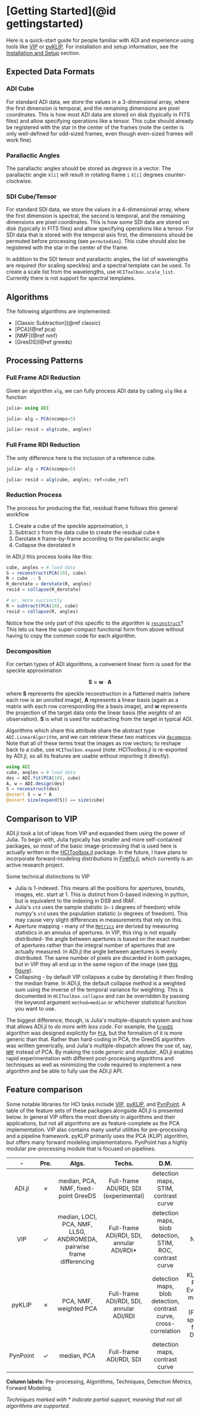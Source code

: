 # [Getting Started](@id gettingstarted)

Here is a quick-start guide for people familiar with ADI and experience using tools like [VIP](https://github.com/vortex-exoplanet/VIP) or [pyKLIP](https://pyklip.readthedocs.io/en/latest/). For installation and setup information, see the [Installation and Setup](@ref) section.

## Expected Data Formats

### ADI Cube

For standard ADI data, we store the values in a 3-dimensional array, where the first dimension is temporal, and the remaining dimensions are pixel coordinates. This is how most ADI data are stored on disk (typically in FITS files) and allow specifying operations like a tensor. This cube should already be registered with the star in the center of the frames (note the center is only well-defined for odd-sized frames, even though even-sized frames will work fine).

### Parallactic Angles

The parallactic angles should be stored as *degrees* in a vector. The parallactic angle `X[i]` will result in rotating frame `i` `X[i]` degrees counter-clockwise.

### SDI Cube/Tensor

For standard SDI data, we store the values in a 4-dimensional array, where the first dimension is spectral, the second is temporal, and the remaining dimensions are pixel coordinates. This is how *some* SDI data are stored on disk (typically in FITS files) and allow specifying operations like a tensor. For SDI data that is stored with the temporal axis first, the dimensions should be permuted before processing (see `permutedims`). This cube should also be registered with the star in the center of the frame.

In addition to the SDI tensor and parallactic angles, the list of wavelengths are required (for scaling speckles) and a spectral template can be used. To create a scale list from the wavelengths, use `HCIToolbox.scale_list`. Currently there is not support for spectral templates.

## Algorithms

The following algorithms are implemented:
* [Classic Subtraction](@ref classic)
* [PCA](@ref pca)
* [NMF](@ref nmf)
* [GreeDS](@ref greeds)

## Processing Patterns

### Full Frame ADI Reduction

Given an algorithm `alg`, we can fully process ADI data by calling `alg` like a function

```julia
julia> using ADI

julia> alg = PCA(ncomps=5)

julia> resid = alg(cube, angles)
```

### Full Frame RDI Reduction

The only difference here is the inclusion of a reference cube.

```julia
julia> alg = PCA(ncomps=5)

julia> resid = alg(cube, angles; ref=cube_ref)
```

### Reduction Process

The process for producing the flat, residual frame follows this general workflow

1. Create a cube of the speckle approximation, `S`
2. Subtract `S` from the data cube to create the residual cube `R`
3. Derotate `R` frame-by-frame according to the parallactic angle
4. Collapse the derotated `R`

In ADI.jl this process looks like this:

```julia
cube, angles = # load data
S = reconstruct(PCA(10), cube)
R = cube .- S
R_derotate = derotate(R, angles)
resid = collapse(R_derotate)

# or, more succinctly
R = subtract(PCA(10), cube)
resid = collapse(R, angles)
```

Notice how the only part of this specific to the algorithm is [`reconstruct`](@ref)? This lets us have the super-compact functional form from above without having to copy the common code for each algorithm.

### Decomposition

For certain types of ADI algorithms, a convenient linear form is used for the speckle approximation
```math
\mathbf{S} \approx \mathbf{w} \cdot \mathbf{A}
```
where $\mathbf{S}$ represents the speckle reconstruction in a flattened matrix (where each row is an unrolled image), $\mathbf{A}$ represents a linear basis (again as a matrix with each row corresponding the a basis image), and $\mathbf{w}$ represents the projection of the target data onto the linear basis (the *weights* of an observation). $\mathbf{S}$ is what is used for subtracting from the target in typical ADI.

Algorithms which share this attribute share the abstract type `ADI.LinearAlgorithm`, and we can retrieve these two matrices via [`decompose`](@ref). Note that all of these terms treat the images as row vectors; to reshape back to a cube, use `HCIToolbox.expand` (note: HCIToolbox.jl is re-exported by ADI.jl, so all its features are usable without importing it directly).

```julia
using ADI
cube, angles = # load data
des = ADI.fit(PCA(10), cube)
A, w = ADI.design(des)
S = reconstruct(des)
@assert S ≈ w * A
@assert size(expand(S)) == size(cube)
```

## Comparison to VIP

ADI.jl took a lot of ideas from VIP and expanded them using the power of Julia. To begin with, Julia typically has smaller and more self-contained packages, so most of the basic image-processing that is used here is actually written in the [HCIToolbox.jl](https://github.com/JuliaHCI/HCIToolbox.jl) package. In the future, I have plans to incorporate forward-modeling distributions in [Firefly.jl](https://github.com/JuliaHCI/Firefly.jl), which currently is an active research project.

Some technical distinctions to VIP

* Julia is 1-indexed. This means all the positions for apertures, bounds, images, etc. start at 1. This is distinct from 0-based indexing in python, but is equivalent to the indexing in DS9 and IRAF.
* Julia's `std` uses the sample statistic (`n-1` degrees of freedom) while numpy's `std` uses the population statistic (`n` degrees of freedom). This may cause very slight differences in measurements that rely on this.
* Aperture mapping - many of the [`Metrics`](@ref) are derived by measuring statistics in an annulus of apertures. In VIP, this ring is not equally distributed- the angle between apertures is based on the exact number of apertures rather than the integral number of apertures that are actually measured. In ADI.jl the angle between apertures is evenly distributed. The same number of pixels are discarded in both packages, but in VIP they all end up in the same region of the image (see [this figure](assets/aperture_masks.png)).
* Collapsing - by default VIP collapses a cube by derotating it then finding the median frame. In ADI.jl, the default collapse method is a weighted sum using the inverse of the temporal variance for weighting. This is documented in `HCIToolbox.collapse` and can be overridden by passing the keyword argument `method=median` or whichever statistical funciton you want to use.

The biggest difference, though, is Julia's multiple-dispatch system and how that allows ADI.jl to *do more with less code*. For example, the [`GreeDS`](@ref) algorithm was designed explicitly for [`PCA`](@ref), but the formalism of it is more generic than that. Rather than hard-coding in PCA, the GreeDS algorithm was written generically, and Julia's multiple-dispatch  allows the use of, say, [`NMF`](@ref) instead of PCA. By making the code *generic* and *modular*, ADI.jl enables rapid experimentation with different post-processing algorithms and techniques as well as minimizing the code required to implement a new algorithm and be able to fully use the ADI.jl API.

## Feature comparison

Some notable libraries for HCI tasks include [VIP](https://github.com/vortex-exoplanet/VIP), [pyKLIP](https://pyklip.readthedocs.io/en/latest/), and [PynPoint](https://github.com/PynPoint/PynPoint). A table of the feature sets of these packages alongside ADI.jl is presented below. In general VIP offers the most diversity in algorithms and their applications, but not all algorithms are as feature-complete as the PCA implementation. VIP also contains many useful utilities for pre-processing and a pipeline framework. pyKLIP primarily uses the PCA (KLIP) algorithm, but offers many forward modeling implementations. PynPoint has a highly modular pre-processing module that is focused on pipelines.

| - | Pre. | Algs. | Techs. | D.M. | F.M. |
|:---:|:---:|:---:|:---:|:---:|:---:|
| ADI.jl | ✗ | median, PCA, NMF, fixed-point GreeDS | Full-frame ADI/RDI, SDI (experimental) | detection maps, STIM, contrast curve | ✗ |
| VIP | ✓ | median, LOCI, PCA, NMF, LLSG, ANDROMEDA, pairwise frame differencing | Full-frame ADI/RDI, SDI, annular ADI/RDI* | detection maps, blob detection, STIM, ROC, contrast curve | NegFC |
| pyKLIP | ✗ | PCA, NMF, weighted PCA | Full-frame ADI/RDI, SDI, annular ADI/RDI | detection maps, blob detection, contrast curve, cross-correlation | KLIP-FM, Planet Evidence, matched filter (FMMF), spectrum fitting, DiskFM |
| PynPoint | ✓ | median, PCA | Full-frame ADI/RDI, SDI | detection maps, contrast curve | ✗ |

**Column labels:** Pre-processing, Algorithms, Techniques, Detection Metrics, Forward Modeling.

*Techniques marked with * indicate partial support, meaning that not all algorithms are supported.*
